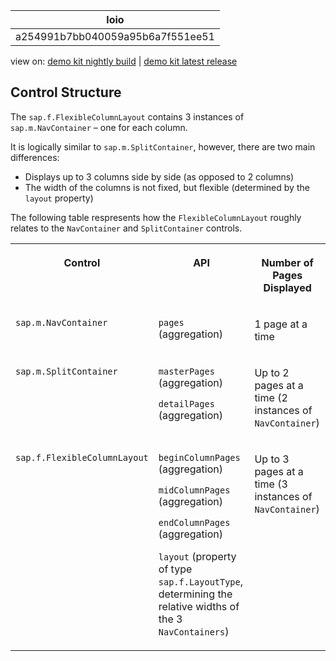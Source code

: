 <!-- loioa254991b7bb040059a95b6a7f551ee51 -->

| loio |
| -----|
| a254991b7bb040059a95b6a7f551ee51 |

<div id="loio">

view on: [demo kit nightly build](https://sdk.openui5.org/nightly/#/topic/a254991b7bb040059a95b6a7f551ee51) | [demo kit latest release](https://sdk.openui5.org/topic/a254991b7bb040059a95b6a7f551ee51)</div>

## Control Structure

The `sap.f.FlexibleColumnLayout` contains 3 instances of `sap.m.NavContainer` – one for each column.

It is logically similar to `sap.m.SplitContainer`, however, there are two main differences:

-   Displays up to 3 columns side by side \(as opposed to 2 columns\)
-   The width of the columns is not fixed, but flexible \(determined by the `layout` property\)

The following table respresents how the `FlexibleColumnLayout` roughly relates to the `NavContainer` and `SplitContainer` controls.


<table>
<tr>
<th valign="top">

Control



</th>
<th valign="top">

API



</th>
<th valign="top">

Number of Pages Displayed



</th>
</tr>
<tr>
<td valign="top">

`sap.m.NavContainer` 



</td>
<td valign="top">

`pages` \(aggregation\)



</td>
<td valign="top">

1 page at a time



</td>
</tr>
<tr>
<td valign="top">

`sap.m.SplitContainer` 



</td>
<td valign="top">

`masterPages` \(aggregation\)

`detailPages` \(aggregation\)



</td>
<td valign="top">

Up to 2 pages at a time \(2 instances of `NavContainer`\)



</td>
</tr>
<tr>
<td valign="top">

`sap.f.FlexibleColumnLayout` 



</td>
<td valign="top">

`beginColumnPages` \(aggregation\)

`midColumnPages` \(aggregation\)

`endColumnPages` \(aggregation\)

`layout` \(property of type `sap.f.LayoutType`, determining the relative widths of the 3 `NavContainers`\)



</td>
<td valign="top">

Up to 3 pages at a time \(3 instances of `NavContainer`\)



</td>
</tr>
</table>

